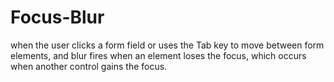 # Focus-Blur
when the user clicks a form field or uses the Tab key to move between form elements, and blur fires when an element loses the focus, which occurs when another control gains the focus.
